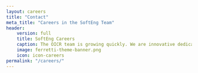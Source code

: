 ```yaml
---
layout: careers
title: "Contact"
meta_title: "Careers in the SoftEng Team"
header: 
    version: full
    title: SoftEng Careers
    caption: The OICR team is growing quickly. We are innovative dedicated professionals who bring expertise to each of our roles. We are looking for individuals interested in being a part of culture of excellence that will result in Ontario being recognized internationally as a leading jurisdiction for cancer research.
    image: ferretti-theme-banner.png
    icon: icon-careers
permalink: "/careers/"
---
```

